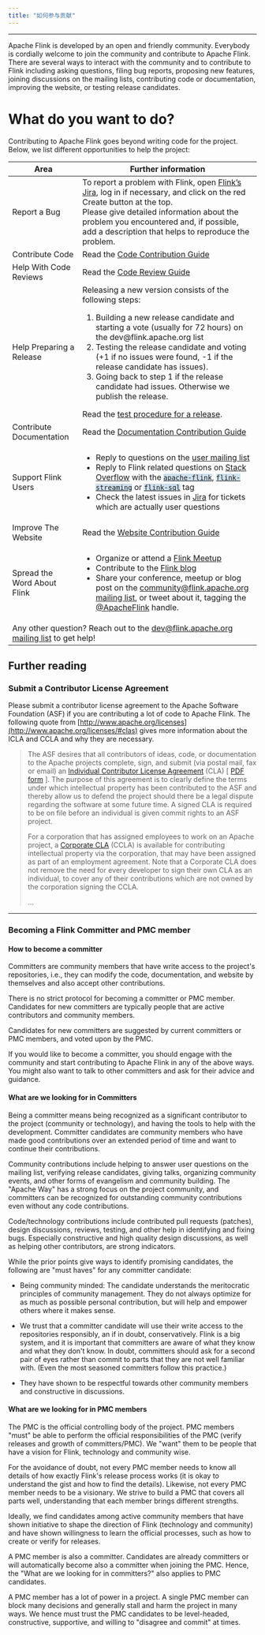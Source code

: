 ```yaml
---
title: "如何参与贡献"
---
```


<hr />

Apache Flink is developed by an open and friendly community. Everybody is cordially welcome to join the community and contribute to Apache Flink. There are several ways to interact with the community and to contribute to Flink including asking questions, filing bug reports, proposing new features, joining discussions on the mailing lists, contributing code or documentation, improving the website, or testing release candidates.


<h1>What do you want to do?</h1>
<p>Contributing to Apache Flink goes beyond writing code for the project. Below, we list different opportunities to help the project:</p>


<table class="table table-bordered">
  <thead>
    <tr>
      <th>Area</th>
      <th>Further information</th>
    </tr>
  </thead>
  <tbody>
    <tr>
      <td><span class="glyphicon glyphicon-exclamation-sign" aria-hidden="true"></span> Report a Bug</td>
      <td>To report a problem with Flink, open <a href="http://issues.apache.org/jira/browse/FLINK">Flink’s Jira</a>, log in if necessary, and click on the red Create button at the top. <br/>
      Please give detailed information about the problem you encountered and, if possible, add a description that helps to reproduce the problem.</td>
    </tr>
    <tr>
      <td><span class="glyphicon glyphicon-console" aria-hidden="true"></span> Contribute Code</td>
      <td>Read the <a href="{{ site.baseurl }}/contributing/contribute-code.html">Code Contribution Guide</a></td>
    </tr>
    <tr>
      <td><span class="glyphicon glyphicon-ok" aria-hidden="true"></span> Help With Code Reviews</td>
      <td>Read the <a href="{{ site.baseurl }}/contributing/reviewing-prs.html">Code Review Guide</a></td>
    </tr>
    <tr>
      <td><span class="glyphicon glyphicon-thumbs-up" aria-hidden="true"></span> Help Preparing a Release</td>
      <td>
        Releasing a new version consists of the following steps:
        <ol>
          <li>Building a new release candidate and starting a vote (usually for 72 hours) on the dev@flink.apache.org list</li>
          <li>Testing the release candidate and voting (+1 if no issues were found, -1 if the release candidate has issues).</li>
          <li>Going back to step 1 if the release candidate had issues. Otherwise we publish the release.</li>
        </ol>
        Read the <a href="https://cwiki.apache.org/confluence/display/FLINK/Releasing">test procedure for a release</a>.
      </td>
    </tr>
    <tr>
      <td><span class="glyphicon glyphicon-list-alt" aria-hidden="true"></span> Contribute Documentation</td>
      <td>Read the <a href="{{ site.baseurl }}/contributing/contribute-documentation.html">Documentation Contribution Guide</a></td>
    </tr>
    <tr>
      <td><span class="glyphicon glyphicon-user" aria-hidden="true"></span> Support Flink Users</td>
      <td>
        <ul class="contribute-card-list">
          <li>Reply to questions on the <a href="https://flink.apache.org/community.html#mailing-lists">user mailing list</a></li>
          <li>Reply to Flink related questions on <a href="https://stackoverflow.com/questions/tagged/apache-flink">Stack Overflow</a> with the <a href="https://stackoverflow.com/questions/tagged/apache-flink"><code style="background-color: #cee0ed; border-color: #cee0ed;">apache-flink</code></a>, <a href="https://stackoverflow.com/questions/tagged/flink-streaming"><code style="background-color: #cee0ed; border-color: #cee0ed;">flink-streaming</code></a> or <a href="https://stackoverflow.com/questions/tagged/flink-sql"><code style="background-color: #cee0ed; border-color: #cee0ed;">flink-sql</code></a> tag</li>
          <li>Check the latest issues in <a href="https://issues.apache.org/jira/issues/?jql=project%20%3D%20FLINK%20AND%20resolution%20%3D%20Unresolved%20ORDER%20BY%20created%20DESC%2C%20priority%20DESC%2C%20updated%20DESC">Jira</a> for tickets which are actually user questions</li>
        </ul>
      </td>
    </tr>
    <tr>
      <td><span class="glyphicon glyphicon-blackboard" aria-hidden="true"></span> Improve The Website</td>
      <td>Read the <a href="{{ site.baseurl }}/contributing/improve-website.html">Website Contribution Guide</a></td>
    </tr>
    <tr>
      <td><span class="glyphicon glyphicon-volume-up" aria-hidden="true"></span> Spread the Word About Flink</td>
      <td>
        <ul class="contribute-card-list">
        <li>Organize or attend a <a href="https://www.meetup.com/topics/apache-flink/">Flink Meetup</a></li>
        <li>Contribute to the <a href="https://flink.apache.org/blog/">Flink blog</a></li>
        <li>Share your conference, meetup or blog post on the <a href="https://flink.apache.org/community.html#mailing-lists">community@flink.apache.org mailing list</a>, or tweet about it, tagging the <a href="https://twitter.com/ApacheFlink">@ApacheFlink</a> handle.</li>
      </ul>
      </td>
    </tr>
    <tr>
      <td colspan="2">
        <span class="glyphicon glyphicon-question-sign" aria-hidden="true"></span> Any other question? Reach out to the <a href="https://flink.apache.org/community.html#mailing-lists">dev@flink.apache.org mailing list</a> to get help!
      </td>
    </tr>
  </tbody>
</table>



## Further reading

### Submit a Contributor License Agreement

Please submit a contributor license agreement to the Apache Software Foundation (ASF) if you are contributing a lot of code to Apache Flink. The following quote from [http://www.apache.org/licenses](http://www.apache.org/licenses/#clas) gives more information about the ICLA and CCLA and why they are necessary.

> The ASF desires that all contributors of ideas, code, or documentation to the Apache projects complete, sign, and submit (via postal mail, fax or email) an [Individual Contributor License Agreement](http://www.apache.org/licenses/icla.txt) (CLA) [ [PDF form](http://www.apache.org/licenses/icla.pdf) ]. The purpose of this agreement is to clearly define the terms under which intellectual property has been contributed to the ASF and thereby allow us to defend the project should there be a legal dispute regarding the software at some future time. A signed CLA is required to be on file before an individual is given commit rights to an ASF project.
>
> For a corporation that has assigned employees to work on an Apache project, a [Corporate CLA](http://www.apache.org/licenses/cla-corporate.txt) (CCLA) is available for contributing intellectual property via the corporation, that may have been assigned as part of an employment agreement. Note that a Corporate CLA does not remove the need for every developer to sign their own CLA as an individual, to cover any of their contributions which are not owned by the corporation signing the CCLA.
>
>  ...

-----

### Becoming a Flink Committer and PMC member

#### How to become a committer

Committers are community members that have write access to the project's repositories, i.e., they can modify the code, documentation, and website by themselves and also accept other contributions.

There is no strict protocol for becoming a committer or PMC member. Candidates for new committers are typically people that are active contributors and community members.

Candidates for new committers are suggested by current committers or PMC members, and voted upon by the PMC.

If you would like to become a committer, you should engage with the community and start contributing to Apache Flink in any of the above ways. You might also want to talk to other committers and ask for their advice and guidance.

#### What are we looking for in Committers

Being a committer means being recognized as a significant contributor to the project (community or technology), and having the tools to help with the development. Committer candidates are community members who have made good contributions over an extended period of time and want to continue their contributions.

Community contributions include helping to answer user questions on the mailing list, verifying release candidates, giving talks, organizing community events, and other forms of evangelism and community building. The "Apache Way" has a strong focus on the project community, and committers can be recognized for outstanding community contributions even without any code contributions.

Code/technology contributions include contributed pull requests (patches), design discussions, reviews, testing, and other help in identifying and fixing bugs. Especially constructive and high quality design discussions, as well as helping other contributors, are strong indicators.

While the prior points give ways to identify promising candidates, the following are "must haves" for any committer candidate:

  - Being community minded: The candidate understands the meritocratic principles of community management. They do not always optimize for as much as possible personal contribution, but will help and empower others where it makes sense.

  - We trust that a committer candidate will use their write access to the repositories responsibly, an if in doubt, conservatively. Flink is a big system, and it is important that committers are aware of what they know and what they don't know. In doubt, committers should ask for a second pair of eyes rather than commit to parts that they are not well familiar with. (Even the most seasoned committers follow this practice.)

  - They have shown to be respectful towards other community members and constructive in discussions.


#### What are we looking for in PMC members

The PMC is the official controlling body of the project. PMC members "must" be able to perform the official responsibilities of the PMC (verify releases and growth of committers/PMC). We "want" them to be people that have a vision for Flink, technology and community wise.

For the avoidance of doubt, not every PMC member needs to know all details of how exactly Flink's release process works (it is okay to understand the gist and how to find the details). Likewise, not every PMC member needs to be a visionary. We strive to build a PMC that covers all parts well, understanding that each member brings different strengths.

Ideally, we find candidates among active community members that have shown initiative to shape the direction of Flink (technology and community) and have shown willingness to learn the official processes, such as how to create or verify for releases.

A PMC member is also a committer. Candidates are already committers or will automatically become also a committer when joining the PMC. Hence, the "What are we looking for in committers?" also applies to PMC candidates.

A PMC member has a lot of power in a project. A single PMC member can block many decisions and generally stall and harm the project in many ways. We hence must trust the PMC candidates to be level-headed, constructive, supportive, and willing to "disagree and commit" at times.


